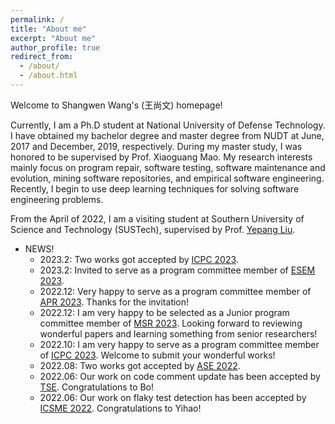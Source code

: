 ```yaml
---
permalink: /
title: "About me"
excerpt: "About me"
author_profile: true
redirect_from: 
  - /about/
  - /about.html
---
```


Welcome to Shangwen Wang's (王尚文) homepage!

Currently, I am a Ph.D student at National University of Defense Technology. I have obtained my bachelor degree and master degree from NUDT at June, 2017 and December, 2019, respectively. During my master study, I was honored to be supervised by Prof. Xiaoguang Mao. My research interests mainly focus on program repair, software testing, software maintenance and evolution, mining software repositories, and empirical software engineering. Recently, I begin to use deep learning techniques for solving software engineering problems.

From the April of 2022, I am a visiting student at Southern University of Science and Technology (SUSTech), supervised by Prof. [Yepang Liu](https://yepangliu.github.io/).

* NEWS!
  * 2023.2: Two works got accepted by [ICPC 2023](https://conf.researchr.org/track/icpc-2023/icpc-2023-research).
  * 2023.2: Invited to serve as a program committee member of [ESEM 2023](https://conf.researchr.org/home/esem-2023).
  * 2022.12: Very happy to serve as a program committee member of [APR 2023](http://program-repair.org/workshop-2023/). Thanks for the invitation!
  * 2022.12: I am very happy to be selected as a Junior program committee member of [MSR 2023](https://conf.researchr.org/track/msr-2023/msr-2023-junior-pc). Looking forward to reviewing wonderful papers and learning something from senior researchers!
  * 2022.10: I am very happy to serve as a program committee member of [ICPC 2023](https://conf.researchr.org/track/icpc-2023/icpc-2023-research). Welcome to submit your wonderful works!
  * 2022.08: Two works got accepted by [ASE 2022](https://conf.researchr.org/home/ase-2022).
  * 2022.06: Our work on code comment update has been accepted by [TSE](https://www.computer.org/csdl/journal/ts). Congratulations to Bo!
  * 2022.06: Our work on flaky test detection has been accepted by [ICSME 2022](https://cyprusconferences.org/icsme2022/). Congratulations to Yihao!  
  
